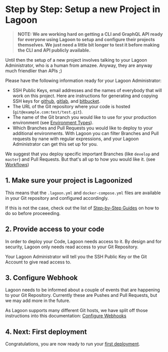 # Step by Step: Setup a new Project in Lagoon

> **NOTE: We are working hard on getting a CLI and GraphQL API ready for everyone using Lagoon to setup and configure their projects themselves. We just need a little bit longer to test it before making the CLI and API publicly available.**

Until then the setup of a new project involves talking to your Lagoon Administrator, who is a human from amazee. Anyway, they are anyway much friendlier than APIs ;)

Please have the following information ready for your Lagoon Administrator:

- SSH Public Keys, email addresses and the names of everybody that will work on this project. Here are instructions for generating and copying SSH keys for [github](https://help.github.com/en/github/authenticating-to-github/connecting-to-github-with-ssh), [gitlab](https://docs.gitlab.com/ee/ssh/), and [bitbucket](https://confluence.atlassian.com/bitbucket/set-up-an-ssh-key-728138079.html).
- The URL of the Git repository where your code is hosted (`git@example.com:test/test.git`).
- The name of the Git branch you would like to use for your production environment (see [Environment Types](./environment_types.md)).
- Which Branches and Pull Requests you would like to deploy to your additional environments. With Lagoon you can filter Branches and Pull requests by nane with regular expressions, and your Lagoon Administrator can get this set up for you.

We suggest that you deploy specific important Branches (like `develop` and `master`) and Pull Requests. But that's all up to how you would like it. (see [Workflows](workflows.md))

## 1. Make sure your project is Lagoonized

This means that the `.lagoon.yml` and `docker-compose.yml` files are available in your Git repository and configured accordingly.

If this is not the case, check out the list of [Step-by-Step Guides](./index.md) on how to do so before proceeeding.

## 2. Provide access to your code

In order to deploy your Code, Lagoon needs access to it. By design and for security, Lagoon only needs read access to your Git Repository.

Your Lagoon Administrator will tell you the SSH Public Key or the Git Account to give read access to.

## 3. Configure Webhook

Lagoon needs to be informed about a couple of events that are happening to your Git Repository. Currently these are Pushes and Pull Requests, but we may add more in the future.

As Lagoon supports many different Git hosts, we have split off those instructions into this documentation: [Configure Webhooks](./configure_webhooks.md)

## 4. Next: First deployment

Congratulations, you are now ready to run your [first deployment](./first_deployment.md).
